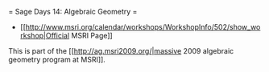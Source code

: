= Sage Days 14: Algebraic Geometry =

 * [[http://www.msri.org/calendar/workshops/WorkshopInfo/502/show_workshop|Official MSRI Page]]

This is part of the [[http://ag.msri2009.org/|massive 2009 algebraic geometry program at MSRI]].
